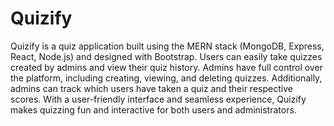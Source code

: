 # Quizify

Quizify is a quiz application built using the MERN stack (MongoDB, Express, React, Node.js) and designed with Bootstrap. Users can easily take quizzes created by admins and view their quiz history. Admins have full control over the platform, including creating, viewing, and deleting quizzes. Additionally, admins can track which users have taken a quiz and their respective scores. With a user-friendly interface and seamless experience, Quizify makes quizzing fun and interactive for both users and administrators.
